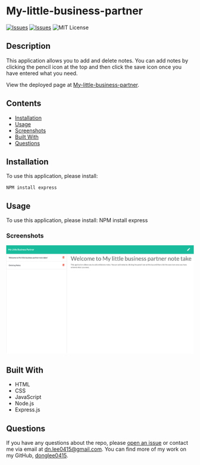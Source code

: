 # My-little-business-partner
[![Issues](https://img.shields.io/github/issues/donglee0415/My-little-business-partner)](https://github.com/donglee0415/My-little-business-partner/issues) [![Issues](https://img.shields.io/github/contributors/donglee0415/My-little-business-partner)](https://github.com/donglee0415/My-little-business-partner/graphs/contributors) ![MIT License](https://img.shields.io/badge/license-MIT-blue)

## Description
This application allows you to add and delete notes. You can add notes by clicking the pencil icon at the top and then click the save icon once you have entered what you need.
            
View the deployed page at [My-little-business-partner](https://github.com/Donglee0415/My-little-business-partner).
## Contents
* [Installation](#installation)
* [Usage](#usage)
* [Screenshots](#screenshots)
* [Built With](#built-with)
* [Questions](#questions)

## Installation
To use this application, please install: 
```
NPM install express
```
    
## Usage
To use this application, please install: NPM install express 
    
### Screenshots
![This is screenshot for this application](./public/assets/images/screenshot.png)


## Built With

* HTML
* CSS
* JavaScript
* Node.js
* Express.js


## Questions
If you have any questions about the repo, please [open an issue](https://github.com/donglee0415/My-little-business-partner/issues) or contact me via email at dn.lee0415@gmail.com. You can find more of my work on my GitHub, [donglee0415](https://github.com/donglee0415/).
    


    
